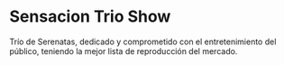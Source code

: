 # Sensacion Trio Show
Trío de Serenatas, dedicado y comprometido con el entretenimiento del público, teniendo la mejor lista de reproducción del mercado. 
